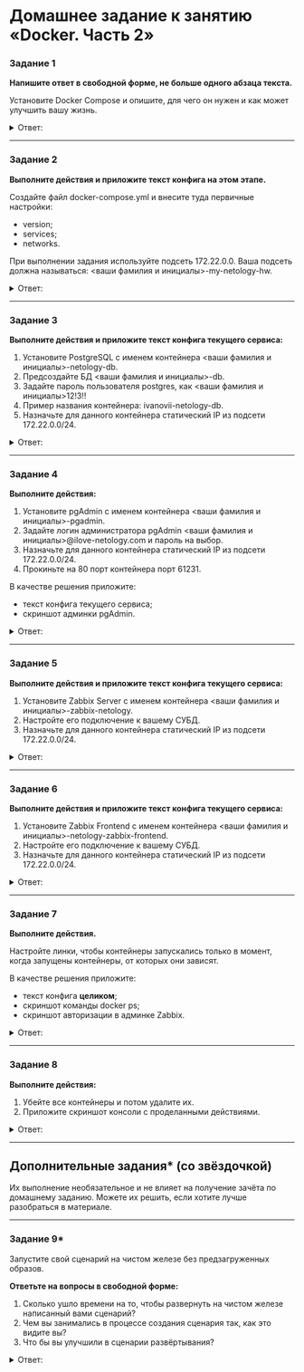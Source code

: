 # Домашнее задание к занятию «Docker. Часть 2»

### Задание 1

**Напишите ответ в свободной форме, не больше одного абзаца текста.**

Установите Docker Compose и опишите, для чего он нужен и как может улучшить вашу жизнь.

<details> 
<summary> Ответ:  </summary>
 
>Docker Compose — запускает среды приложений с несколькими контейнерами, задаваемых в файле YAML. Он использует определения служб для построения полностью настраиваемых сред с несколькими контейнерами, которые могут использовать общие сети и тома хранения данных. Достаточно запустить одну команду docker-compose up, после чего все контейнеры будут подняты без нашего вмешательства, причем со всеми  настройками, которые будут прописаны в yml-файле. 
 
![](https://user-images.githubusercontent.com/134618774/244391510-ee1f7b0d-df6b-4cb7-9008-f7995af7a322.png)
 
</details> 

---

### Задание 2 

**Выполните действия и приложите текст конфига на этом этапе.** 

Создайте файл docker-compose.yml и внесите туда первичные настройки: 

 * version;
 * services;
 * networks.

При выполнении задания используйте подсеть 172.22.0.0.
Ваша подсеть должна называться: <ваши фамилия и инициалы>-my-netology-hw.

<details> 
<summary> Ответ:  </summary>
 
 файл docker-compose.yml
 
 ```
 version: "3"
  2
  3 services:
  4   postgres:
  5     image: postgres:latest
  6
  7 networks:
  8   lebedevss-my-netology-hw:
  9     driver: bridge
 10     ipam:
 11       config:
 12         - subnet: 172.22.0.0/24
 
 ```
 ![](https://user-images.githubusercontent.com/136073445/244927288-728f7234-4722-4319-9397-36fb460d5f04.png)
</details> 

---

### Задание 3 

**Выполните действия и приложите текст конфига текущего сервиса:** 

1. Установите PostgreSQL с именем контейнера <ваши фамилия и инициалы>-netology-db. 
2. Предсоздайте БД <ваши фамилия и инициалы>-db.
3. Задайте пароль пользователя postgres, как <ваши фамилия и инициалы>12!3!!
4. Пример названия контейнера: ivanovii-netology-db.
5. Назначьте для данного контейнера статический IP из подсети 172.22.0.0/24.

<details> 
<summary> Ответ:  </summary>
 
 ```
 version: "3"
  services:
      posrgres:
       image: postgres:latest
       privileged: true
       container_name: lebedevss-netology-db
       restart: always
       environment:
         POSTGRES_DB: lebedevss-db
        POSTGRES_USER: postgres
        POSTGRES_PASSWORD: lebedevss12!3!!
        PGDATA: /var/lib/postgressql/data/pgdata
      ports:
        - 5432:5432
      networks:
         lebedevss-my-netology-hw:
          ipv4_address: 172.22.0.2
       restart: always
       volumes:
         - "db-data:/var/lib/postgresql/data/pgdata"
   networks:
     lebedevss-my-netology-hw:
         driver: bridge
        ipam:
          config:
          - subnet: 172.22.0.0/24
            gateway: 172.22.0.1
  volumes:
    db-data: {}
 
 ```
 
</details> 

---

### Задание 4 

**Выполните действия:**

1. Установите pgAdmin с именем контейнера <ваши фамилия и инициалы>-pgadmin. 
2. Задайте логин администратора pgAdmin <ваши фамилия и инициалы>@ilove-netology.com и пароль на выбор.
3. Назначьте для данного контейнера статический IP из подсети 172.22.0.0/24.
4. Прокиньте на 80 порт контейнера порт 61231.

В качестве решения приложите:

* текст конфига текущего сервиса;
* скриншот админки pgAdmin.

<details> 
<summary> Ответ:  </summary>
 
</details> 

---

### Задание 5 

**Выполните действия и приложите текст конфига текущего сервиса:** 

1. Установите Zabbix Server с именем контейнера <ваши фамилия и инициалы>-zabbix-netology. 
2. Настройте его подключение к вашему СУБД.
3. Назначьте для данного контейнера статический IP из подсети 172.22.0.0/24.

<details> 
<summary> Ответ:  </summary>
 
</details> 

---

### Задание 6

**Выполните действия и приложите текст конфига текущего сервиса:** 

1. Установите Zabbix Frontend с именем контейнера <ваши фамилия и инициалы>-netology-zabbix-frontend. 
2. Настройте его подключение к вашему СУБД.
3. Назначьте для данного контейнера статический IP из подсети 172.22.0.0/24.

<details> 
<summary> Ответ:  </summary>
 
</details> 

---

### Задание 7 

**Выполните действия.**

Настройте линки, чтобы контейнеры запускались только в момент, когда запущены контейнеры, от которых они зависят.

В качестве решения приложите:

* текст конфига **целиком**;
* скриншот команды docker ps;
* скриншот авторизации в админке Zabbix.

<details> 
<summary> Ответ:  </summary>
 
</details> 

---

### Задание 8 

**Выполните действия:** 

1. Убейте все контейнеры и потом удалите их.
1. Приложите скриншот консоли с проделанными действиями.

<details> 
<summary> Ответ:  </summary>
 
</details> 

---

## Дополнительные задания* (со звёздочкой)

Их выполнение необязательное и не влияет на получение зачёта по домашнему заданию. Можете их решить, если хотите лучше разобраться в материале.

---

### Задание 9* 

Запустите свой сценарий на чистом железе без предзагруженных образов.

**Ответьте на вопросы в свободной форме:**

1. Сколько ушло времени на то, чтобы развернуть на чистом железе написанный вами сценарий?
2. Чем вы занимались в процессе создания сценария так, как это видите вы?
3. Что бы вы улучшили в сценарии развёртывания?

<details> 
<summary> Ответ:  </summary>
 
</details> 
